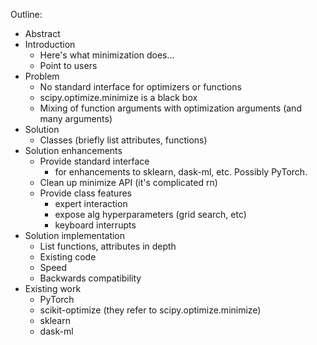 Outline:

* Abstract
* Introduction
    * Here's what minimization does...
    * Point to users
* Problem
    * No standard interface for optimizers or functions
    * scipy.optimize.minimize is a black box
    * Mixing of function arguments with optimization arguments (and many arguments)
* Solution
    * Classes (briefly list attributes, functions)
* Solution enhancements
    * Provide standard interface
        * for enhancements to sklearn, dask-ml, etc. Possibly PyTorch.
    * Clean up minimize API (it's complicated rn)
    * Provide class features
        * expert interaction
        * expose alg hyperparameters (grid search, etc)
        * keyboard interrupts
* Solution implementation
    * List functions, attributes in depth
    * Existing code
    * Speed
    * Backwards compatibility
* Existing work
    * PyTorch
    * scikit-optimize (they refer to scipy.optimize.minimize)
    * sklearn
    * dask-ml
